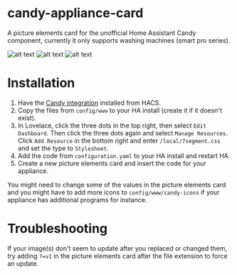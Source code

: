 # candy-appliance-card
A picture elements card for the unofficial Home Assistant Candy component, currently it only supports washing machines (smart pro series).

![alt text](https://i.imgur.com/hifGOf7.png)
![alt text](https://i.imgur.com/OLgzHlc.png)
![alt text](https://i.imgur.com/dtup1iz.png)

# Installation
1. Have the [Candy integration](https://github.com/ofalvai/home-assistant-candy) installed from HACS.
2. Copy the files from `config/www` to your HA install (create it if it doesn't exist).
3. In Lovelace, click the three dots in the top right, then select `Edit Dashboard`. Then click the three dots again and select `Manage Resources`. Click `Add Resource` in the bottom right and enter `/local/7segment.css` and set the type to `Stylesheet`.
4. Add the code from `configuration.yaml` to your HA install and restart HA.
5. Create a new picture elements card and insert the code for your appliance.

You might need to change some of the values in the picture elements card and you might have to add more icons to `config/www/candy-icons` if your appliance has additional programs for instance.

# Troubleshooting
If your image(s) don't seem to update after you replaced or changed them, try adding `?=v1` in the picture elements card after the file extension to force an update.
